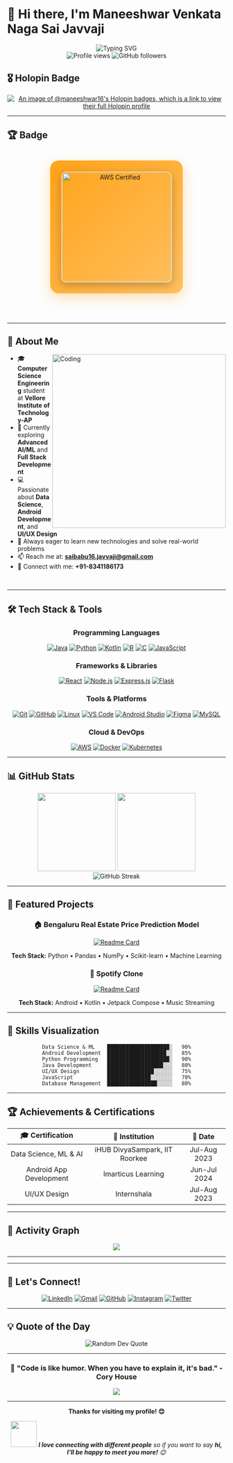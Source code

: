 # 👋 Hi there, I'm Maneeshwar Venkata Naga Sai Javvaji

<div align="center">
  <img src="https://readme-typing-svg.herokuapp.com?font=Fira+Code&size=30&duration=3000&pause=1000&color=00F7FF&center=true&vCenter=true&width=600&lines=Computer+Science+Student;Full+Stack+Developer;AI%2FML+Enthusiast;Android+Developer;UI%2FUX+Designer" alt="Typing SVG" />
</div>

<div align="center">
  <img src="https://komarev.com/ghpvc/?username=yourusername&label=Profile%20views&color=0e75b6&style=flat" alt="Profile views" />
  <img src="https://img.shields.io/github/followers/yourusername?label=Followers&style=social" alt="GitHub followers" />
</div>

## 🎖️ Holopin Badge
<div align="center">
  
[![An image of @maneeshwar16's Holopin badges, which is a link to view their full Holopin profile](https://holopin.me/maneeshwar16)](https://holopin.io/@maneeshwar16)

---

</div>

## 🏆 Badge

<div align="center">
  
<div style="background: linear-gradient(135deg, #FF9900 0%, #FFB84D 100%); padding: 25px; border-radius: 20px; box-shadow: 0 10px 30px rgba(255,153,0,0.3); margin: 20px 0; display: inline-block; position: relative;">
  <div style="position: absolute; top: 0; left: 0; right: 0; bottom: 0; background: rgba(255,255,255,0.1); border-radius: 20px;"></div>
  <a href="https://www.credly.com/badges/9eccda1f-5cfa-484e-af39-b5b0d268e7ee" target="_blank" style="position: relative; z-index: 1;">
    <img src="https://images.credly.com/size/220x220/images/0e284c3f-5164-4b21-8660-0d84737941bc/image.png" alt="AWS Certified" width="250" height="250" style="border-radius: 12px; box-shadow: 0 6px 20px rgba(0,0,0,0.25); border: 3px solid rgba(255,255,255,0.3); animation: rotate 8s linear infinite;">
  </a>
</div>
</div>
<div>
  <br></br>
</div>

---

## 🚀 About Me

<img align="right" alt="Coding" width="400" src="https://cdn.dribbble.com/users/1162077/screenshots/3848914/programmer.gif">

- 🎓 **Computer Science Engineering** student at **Vellore Institute of Technology-AP**
- 🌱 Currently exploring **Advanced AI/ML** and **Full Stack Development**
- 💻 Passionate about **Data Science**, **Android Development**, and **UI/UX Design**
- 🎯 Always eager to learn new technologies and solve real-world problems
- 📫 Reach me at: **saibabu16.javvaji@gmail.com**
- 📱 Connect with me: **+91-8341186173**

<br clear="right"/>

---

## 🛠️ Tech Stack & Tools

<div align="center">

### Programming Languages
<a href="https://www.oracle.com/java/" target="_blank" rel="noopener noreferrer"><img src="https://skillicons.dev/icons?i=java" alt="Java" /></a>
<a href="https://www.python.org/" target="_blank" rel="noopener noreferrer"><img src="https://skillicons.dev/icons?i=python" alt="Python" /></a>
<a href="https://kotlinlang.org/" target="_blank" rel="noopener noreferrer"><img src="https://skillicons.dev/icons?i=kotlin" alt="Kotlin" /></a>
<a href="https://www.r-project.org/" target="_blank" rel="noopener noreferrer"><img src="https://skillicons.dev/icons?i=r" alt="R" /></a>
<a href="https://en.wikipedia.org/wiki/C_(programming_language)" target="_blank" rel="noopener noreferrer"><img src="https://skillicons.dev/icons?i=c" alt="C" /></a>
<a href="https://developer.mozilla.org/en-US/docs/Web/JavaScript" target="_blank" rel="noopener noreferrer"><img src="https://skillicons.dev/icons?i=js" alt="JavaScript" /></a>

### Frameworks & Libraries
<a href="https://reactjs.org/" target="_blank" rel="noopener noreferrer"><img src="https://skillicons.dev/icons?i=react" alt="React" /></a>
<a href="https://nodejs.org/" target="_blank" rel="noopener noreferrer"><img src="https://skillicons.dev/icons?i=nodejs" alt="Node.js" /></a>
<a href="https://expressjs.com/" target="_blank" rel="noopener noreferrer"><img src="https://skillicons.dev/icons?i=express" alt="Express.js" /></a>
<a href="https://flask.palletsprojects.com/" target="_blank" rel="noopener noreferrer"><img src="https://skillicons.dev/icons?i=flask" alt="Flask" /></a>

### Tools & Platforms
<a href="https://git-scm.com/" target="_blank" rel="noopener noreferrer"><img src="https://skillicons.dev/icons?i=git" alt="Git" /></a>
<a href="https://github.com/" target="_blank" rel="noopener noreferrer"><img src="https://skillicons.dev/icons?i=github" alt="GitHub" /></a>
<a href="https://www.linux.org/" target="_blank" rel="noopener noreferrer"><img src="https://skillicons.dev/icons?i=linux" alt="Linux" /></a>
<a href="https://code.visualstudio.com/" target="_blank" rel="noopener noreferrer"><img src="https://skillicons.dev/icons?i=vscode" alt="VS Code" /></a>
<a href="https://developer.android.com/studio" target="_blank" rel="noopener noreferrer"><img src="https://skillicons.dev/icons?i=androidstudio" alt="Android Studio" /></a>
<a href="https://www.figma.com/" target="_blank" rel="noopener noreferrer"><img src="https://skillicons.dev/icons?i=figma" alt="Figma" /></a>
<a href="https://www.mysql.com/" target="_blank" rel="noopener noreferrer"><img src="https://skillicons.dev/icons?i=mysql" alt="MySQL" /></a>

### Cloud & DevOps
<a href="https://aws.amazon.com/" target="_blank" rel="noopener noreferrer"><img src="https://skillicons.dev/icons?i=aws" alt="AWS" /></a>
<a href="https://www.docker.com/" target="_blank" rel="noopener noreferrer"><img src="https://skillicons.dev/icons?i=docker" alt="Docker" /></a>
<a href="https://kubernetes.io/" target="_blank" rel="noopener noreferrer"><img src="https://skillicons.dev/icons?i=kubernetes" alt="Kubernetes" /></a>

</div>

---

## 📊 GitHub Stats

<div align="center">
  <img height="180em" src="https://github-readme-stats.vercel.app/api?username=yourusername&show_icons=true&theme=tokyonight&include_all_commits=true&count_private=true"/>
  <img height="180em" src="https://github-readme-stats.vercel.app/api/top-langs/?username=yourusername&layout=compact&langs_count=8&theme=tokyonight"/>
</div>

<div align="center">
  <img src="https://github-readme-streak-stats.herokuapp.com/?user=yourusername&theme=tokyonight" alt="GitHub Streak" />
</div>

---

## 🎯 Featured Projects

<div align="center">

### 🏠 Bengaluru Real Estate Price Prediction Model
[![Readme Card](https://github-readme-stats.vercel.app/api/pin/?username=yourusername&repo=bengaluru-price-prediction&theme=tokyonight)](https://github.com/yourusername/bengaluru-price-prediction)

**Tech Stack:** Python • Pandas • NumPy • Scikit-learn • Machine Learning

### 🎵 Spotify Clone
[![Readme Card](https://github-readme-stats.vercel.app/api/pin/?username=yourusername&repo=spotify-clone&theme=tokyonight)](https://github.com/yourusername/spotify-clone)

**Tech Stack:** Android • Kotlin • Jetpack Compose • Music Streaming

</div>

---

## 🎨 Skills Visualization

<div align="center">
  
```text
Data Science & ML    ████████████████████░   90%
Android Development  ███████████████████░░   85%
Python Programming   ████████████████████░   90%
Java Development     ██████████████████░░░   80%
UI/UX Design         ███████████████░░░░░░   75%
JavaScript           ██████████████░░░░░░░   70%
Database Management  ████████████████░░░░░   80%
```

</div>

---

## 🏆 Achievements & Certifications

<div align="center">
  
| 🎓 **Certification** | 🏢 **Institution** | 📅 **Date** |
|:---------------------:|:------------------:|:------------:|
| Data Science, ML & AI | iHUB DivyaSampark, IIT Roorkee | Jul-Aug 2023 |
| Android App Development | Imarticus Learning | Jun-Jul 2024 |
| UI/UX Design | Internshala | Jul-Aug 2023 |

</div>

---

## 🌟 Activity Graph

<div align="center">
  <img src="https://github-readme-activity-graph.vercel.app/graph?username=yourusername&theme=tokyo-night&hide_border=true" />
</div>

---

---

## 🤝 Let's Connect!

<div align="center">
  
[![LinkedIn](https://img.shields.io/badge/LinkedIn-0077B5?style=for-the-badge&logo=linkedin&logoColor=white)](https://linkedin.com/in/yourprofile)
[![Gmail](https://img.shields.io/badge/Gmail-D14836?style=for-the-badge&logo=gmail&logoColor=white)](mailto:saibabu16.javvaji@gmail.com)
[![GitHub](https://img.shields.io/badge/GitHub-100000?style=for-the-badge&logo=github&logoColor=white)](https://github.com/yourusername)
[![Instagram](https://img.shields.io/badge/Instagram-E4405F?style=for-the-badge&logo=instagram&logoColor=white)](https://instagram.com/yourprofile)
[![Twitter](https://img.shields.io/badge/Twitter-1DA1F2?style=for-the-badge&logo=twitter&logoColor=white)](https://twitter.com/yourprofile)

</div>

---

## 💡 Quote of the Day

<div align="center">
  <img src="https://quotes-github-readme.vercel.app/api?type=horizontal&theme=tokyonight" alt="Random Dev Quote"/>
</div>

---

<div align="center">
  
### 🎯 "Code is like humor. When you have to explain it, it's bad." - Cory House

<img src="https://capsule-render.vercel.app/api?type=waving&color=gradient&height=100&section=footer"/>

</div>

---

<div align="center">
  
**Thanks for visiting my profile! 😊**

<img src="https://media.giphy.com/media/LnQjpWaON8nhr21vNW/giphy.gif" width="60"> <em><b>I love connecting with different people</b> so if you want to say <b>hi, I'll be happy to meet you more!</b> 😊</em>

</div>
